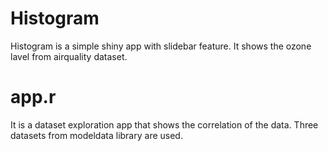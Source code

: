 # Histogram
  Histogram is a simple shiny app with slidebar feature. It shows the ozone lavel from airquality dataset.
# app.r
  It is a dataset exploration app that shows the correlation of the data. Three datasets from modeldata library are used.
